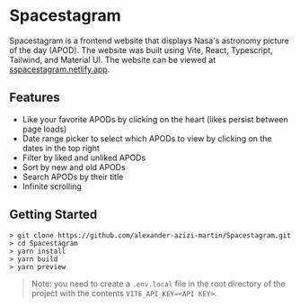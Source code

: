 # Spacestagram

Spacestagram is a frontend website that displays Nasa's astronomy picture of the day (APOD). The website was built using Vite, React, Typescript, Tailwind, and Material UI. The website can be viewed at [sspacestagram.netlify.app](https://sspacestagram.netlify.app).

## Features

- Like your favorite APODs by clicking on the heart (likes persist between page loads)
- Date range picker to select which APODs to view by clicking on the dates in the top right
- Filter by liked and unliked APODs
- Sort by new and old APODs
- Search APODs by their title
- Infinite scrolling

## Getting Started

```
> git clone https://github.com/alexander-azizi-martin/Spacestagram.git
> cd Spacestagram
> yarn install
> yarn build
> yarn preview
```

> Note: you need to create a `.env.local` file in the root directory of the project with the contents `VITE_API_KEY=<API KEY>`.
